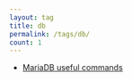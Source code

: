 ```yaml
---
layout: tag
title: db
permalink: /tags/db/
count: 1
---
```


- [MariaDB useful commands](https://eduardolmedeiros.github.io/archives/2019/10/29/mariadb-useful-commands.html)
